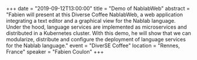 +++
date = "2019-09-12T13:00:00"
title = "Demo of NablabWeb"
abstract = "Fabien will present at this Diverse Coffee NablabWeb, a web application integrating a text editor and a graphical view for the Nablab language. Under the hood, language services are implemented as microservices and distributed in a Kubernetes cluster. With this demo, he will show that we can modularize, distribute and configure the deployment of language services for the Nablab language."
event = "DiverSE Coffee"
location = "Rennes, France"
speaker = "Fabien Coulon"
+++


